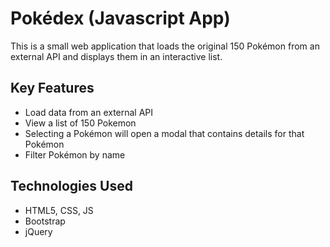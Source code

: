 # Pokédex (Javascript App)
This is a small web application that loads the original 150 Pokémon from an external API and displays them in an interactive list.

## Key Features
-   Load data from an external API
-   View a list of 150 Pokemon
-   Selecting a Pokémon will open a modal that contains details for that Pokémon
-   Filter Pokémon by name

## Technologies Used
- HTML5, CSS, JS
- Bootstrap
- jQuery